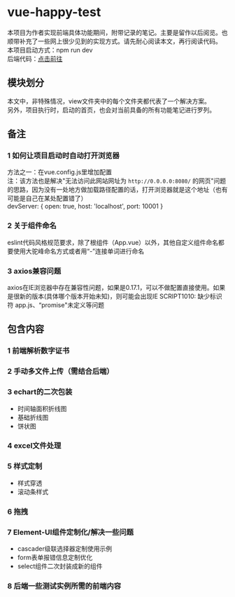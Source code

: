 # vue-happy-test

本项目为作者实现前端具体功能期间，附带记录的笔记。主要是留作以后阅览。也顺带补充了一些网上很少见到的实现方式。请先耐心阅读本文，再行阅读代码。  
本项目启动方式：npm run dev  
后端代码：[点击前往](https://github.com/17lhf/happyTest)

## 模块划分

 本文中，非特殊情况，view文件夹中的每个文件夹都代表了一个解决方案。  
 另外，项目执行时，启动的首页，也会对当前具备的所有功能笔记进行罗列。  

## 备注

### 1 如何让项目启动时自动打开浏览器

 方法之一：在vue.config.js里增加配置  
 注：该方法也是解决"无法访问此网站网址为 `http://0.0.0.0:8080/` 的网页"问题的思路，因为没有一处地方做加载路径配置的话，打开浏览器就是这个地址（也有可能是自己在某处配置错了）  
  devServer: {
    open: true,
    host: 'localhost',
    port: 10001
  }

### 2 关于组件命名

eslint代码风格规范要求，除了根组件（App.vue）以外，其他自定义组件命名都要使用大驼峰命名方式或者用“-”连接单词进行命名

### 3 axios兼容问题

axios在IE浏览器中存在兼容性问题，如果是0.17.1，可以不做配置直接使用。如果是很新的版本(具体哪个版本开始未知)，则可能会出现IE SCRIPT1010: 缺少标识符 app.js、“promise"未定义等问题

## 包含内容

### 1 前端解析数字证书

### 2 手动多文件上传（需结合后端）

### 3 echart的二次包装

- 时间轴面积折线图
- 基础折线图
- 饼状图

### 4 excel文件处理

### 5 样式定制

- 样式穿透
- 滚动条样式

### 6 拖拽

### 7 Element-UI组件定制化/解决一些问题

- cascader级联选择器定制使用示例
- form表单报错信息定制优化
- select组件二次封装成新的组件

### 8 后端一些测试实例所需的前端内容

